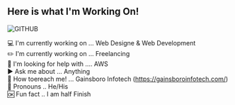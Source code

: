 ## Here is what I'm Working On!

<img src="http://gainsboroinfotech.com/wp-content/uploads/2021/10/GITHUB.jpg" alt="GITHUB">

:computer: I'm currently working on ... Web Designe & Web Development <br>
:pencil2: I'm currently working on ... Freelancing<br>
:mag_right: I'm looking for help with .... AWS<br>
:arrow_forward: Ask me about ... Anything<br>
:paperclip: How toereach me! ... Gainsboro Infotech (https://gainsboroinfotech.com/)<br>
:busts_in_silhouette: Pronouns .. He/His<br>
:ok: Fun fact .. I am half Finish<br>
